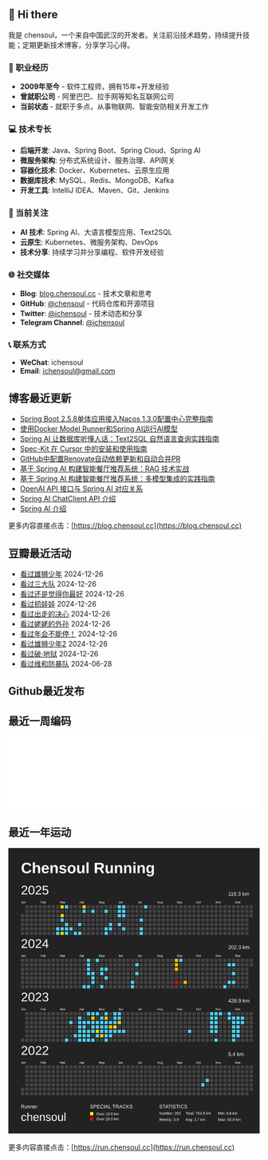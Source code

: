 ## 👋 Hi there

我是 chensoul，一个来自中国武汉的开发者。关注前沿技术趋势，持续提升技能；定期更新技术博客，分享学习心得。

### 🚀 职业经历
- **2009年至今** - 软件工程师，拥有15年+开发经验
- **曾就职公司** - 阿里巴巴、拉手网等知名互联网公司
- **当前状态** - 就职于多点，从事物联网、智能安防相关开发工作

### 💻 技术专长
- **后端开发**: Java、Spring Boot、Spring Cloud、Spring AI
- **微服务架构**: 分布式系统设计、服务治理、API网关
- **容器化技术**: Docker、Kubernetes、云原生应用
- **数据库技术**: MySQL、Redis、MongoDB、Kafka
- **开发工具**: IntelliJ IDEA、Maven、Git、Jenkins

### 🎯 当前关注
- **AI 技术**: Spring AI、大语言模型应用、Text2SQL
- **云原生**: Kubernetes、微服务架构、DevOps
- **技术分享**: 持续学习并分享编程、软件开发经验

### 🌐 社交媒体
- **Blog**: [blog.chensoul.cc](https://blog.chensoul.cc) - 技术文章和思考
- **GitHub**: [@chensoul](https://github.com/chensoul) - 代码仓库和开源项目
- **Twitter**: [@ichensoul](https://twitter.com/ichensoul) - 技术动态和分享
- **Telegram Channel**: [@ichensoul](https://t.me/ichensoul)

### 📞 联系方式
- **WeChat**: ichensoul
- **Email**: [ichensoul@gmail.com](mailto:ichensoul@gmail.com)

## 博客最近更新

<!-- blog starts -->
- [Spring Boot 2.5.8单体应用接入Nacos 1.3.0配置中心完整指南](https://blog.chensoul.cc/posts/2025/10/10/spring-boot-2.5.8-nacos-1.3.0-config-center-integration-guide/)
- [使用Docker Model Runner和Spring AI运行AI模型](https://blog.chensoul.cc/posts/2025/10/09/docker-model-runner-spring-ai-local-ai-application/)
- [Spring AI 让数据库听懂人话：Text2SQL 自然语言查询实践指南](https://blog.chensoul.cc/posts/2025/09/30/spring-ai-text2sql-showcase/)
- [Spec-Kit 在 Cursor 中的安装和使用指南](https://blog.chensoul.cc/posts/2025/09/29/spec-kit-with-cursor/)
- [GitHub中配置Renovate自动依赖更新和自动合并PR](https://blog.chensoul.cc/posts/2025/09/28/config-renovate-in-github/)
- [基于 Spring AI 构建智能餐厅推荐系统：RAG 技术实战](https://blog.chensoul.cc/posts/2025/09/26/spring-ai-restaurant-showcase-rag/)
- [基于 Spring AI 构建智能餐厅推荐系统：多模型集成的实践指南](https://blog.chensoul.cc/posts/2025/09/25/spring-ai-restaurant-showcase/)
- [OpenAI API 接口与 Spring AI 对应关系](https://blog.chensoul.cc/posts/2025/09/22/openai-api-with-spring-ai/)
- [Spring AI ChatClient API 介绍](https://blog.chensoul.cc/posts/2025/09/19/spring-ai-chat-client-api/)
- [Spring AI 介绍](https://blog.chensoul.cc/posts/2025/09/18/spring-ai/)
<!-- blog ends -->

更多内容直接点击：[https://blog.chensoul.cc](https://blog.chensoul.cc)

## 豆瓣最近活动

<!-- douban starts -->
- [看过雄狮少年](https://movie.douban.com/subject/35144311/) 2024-12-26
- [看过三大队](https://movie.douban.com/subject/35208463/) 2024-12-26
- [看过还是觉得你最好](https://movie.douban.com/subject/35503125/) 2024-12-26
- [看过抓娃娃](https://movie.douban.com/subject/36653918/) 2024-12-26
- [看过出走的决心](https://movie.douban.com/subject/36587974/) 2024-12-26
- [看过姥姥的外孙](https://movie.douban.com/subject/36328210/) 2024-12-26
- [看过年会不能停！](https://movie.douban.com/subject/35725869/) 2024-12-26
- [看过雄狮少年2](https://movie.douban.com/subject/35883131/) 2024-12-26
- [看过破·地狱](https://movie.douban.com/subject/36712987/) 2024-12-26
- [看过维和防暴队](https://movie.douban.com/subject/35371629/) 2024-06-28
<!-- douban ends -->

## Github最近发布

<!-- recent_releases starts -->

<!-- recent_releases ends -->

## 最近一周编码

![light](https://raw.githubusercontent.com/chensoul/chensoul/main/images/wakatime_weekly_language_stats.svg#gh-light-mode-only)

## 最近一年运动

[![light](https://raw.githubusercontent.com/chensoul/running_page/master/assets/github.svg#gh-light-mode-only)](https://run.chensoul.cc)

更多内容直接点击：[https://run.chensoul.cc](https://run.chensoul.cc)
